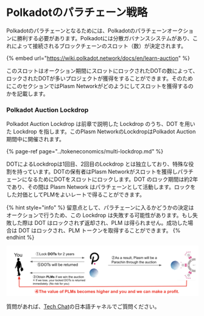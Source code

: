 # Polkadotのパラチェーン戦略

Polkadotのパラチェーンとなるためには、Polkadotのパラチェーンオークションに勝利する必要があります。Polkadotには分散ガバナンスシステムがあり、これによって接続されるブロックチェーンのスロット（数）が決定されます。

{% embed url="https://wiki.polkadot.network/docs/en/learn-auction" %}

このスロットはオークション期間にスロットにロックされたDOTの数によって、ロックされたDOTが多いプロジェクトが獲得をすることができます。そのためにこのセクションではPlasm Networkがどのようにしてスロットを獲得するのかを記載します。

### Polkadot Auction Lockdrop

Polkadot Auction Lockdrop は前章で説明した Lockdrop のうち、DOT を用いた Lockdrop を指します。このPlasm NetworkのLockdropはPolkadot Auction期間中に開催されます。

{% page-ref page="../tokeneconomics/multi-lockdrop.md" %}

DOTによるLockdropは1回目、2回目のLockdrop とは独立しており、特殊な役割を持っています。DOTの保有者はPlasm Networkがスロットを獲得しパラチェーンになるためにDOTをスロットにロックします。DOT のロック期間は約2年であり、その間は Plasm Network はパラチェーンとして活動します。ロックをした対価としてPLMをよいレートで得ることができます。

{% hint style="info" %}
留意点として、パラチェーンに入るかどうかの決定はオークションで行うため、この Lockdrop は失敗する可能性があります。もし失敗した際は DOT はロックされず返却され、PLM は得られません。成功した場合は DOT はロックされ、PLM トークンを取得することができます。
{% endhint %}

![](../../.gitbook/assets/sukurnshotto-2020-05-29-223353png.png)

質問があれば、[Tech Chat](https://discord.gg/Cyjnrxv)の日本語チャネルでご質問ください。

